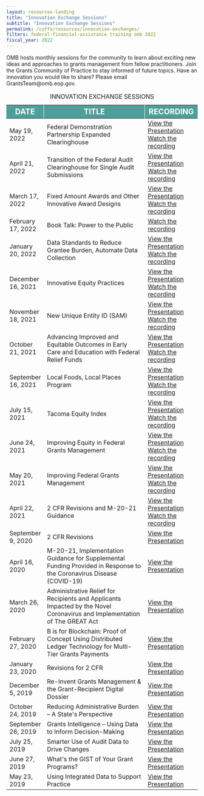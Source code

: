 ```yaml
---
layout: resources-landing
title: "Innovation Exchange Sessions"
subtitle: "Innovation Exchange Sessions"
permalink: /coffa/resources/innovation-exchanges/
filters: federal-financial-assistance training omb 2022
fiscal_year: 2022
---
```

   <p class="font-sans-sm margin-top-0">OMB hosts monthly sessions for the community to learn about exciting new ideas and approaches to grants management from fellow practitioners. Join the Grants Community of Practice to stay informed of future topics. Have an innovation you would like to share? Please email GrantsTeam@omb.eop.gov.</p>
   
   <table class="innovation-exchanges-table usa-table" aria-label="Innovation Exchange Sessions">
            <caption class="green-color">INNOVATION EXCHANGE SESSIONS</caption>
            <thead>
              <tr>
                <th scope="col" style="width: 18%;background-color:#4F9E99;color:white;font-size:20px;border-right:1px solid white">DATE</th>
                <th scope="col" style="background-color:#4F9E99;color:white;font-size:20px;border-right:1px solid white">TITLE</th>
                <th scope="col" style="width: 22%;background-color:#4F9E99;color:white;font-size:20px">RECORDING</th>
              </tr>
            </thead>
            <tbody>
                <tr>
                  <td>May 19, 2022</td> 
                  <td>Federal Demonstration Partnership Expanded Clearinghouse</td>
                  <td>
                    <a href="{{ site.baseurl }}/wp-content/uploads/2022/FDP EC OMB GIE slides - Final .pdf" title="Federal Demonstration Partnership Expanded Clearinghouse">View the Presentation</a>
                    <a href="https://vimeo.com/713468352/4083d4805c" title="Federal Demonstration Partnership Expanded Clearinghouse Recording">Watch the recording</a>
                  </td>
                </tr>
                <tr>
                  <td>April 21, 2022</td>
                  <td>Transition of the Federal Audit Clearinghouse for Single Audit Submissions</td>
                  <td>
                    <a href="{{ site.baseurl }}/wp-content/uploads/2022/20220421-April IEX FAC Slides.pdf" title="Transition of the Federal Audit Clearinghouse for Single Audit Submissions">View the Presentation</a>
                    <a href="https://vimeo.com/702983024/ec4e715952" title="Transition of the Federal Audit Clearinghouse for Single Audit Submissions Recording">Watch the recording</a>
                  </td>
                </tr>
                <tr>
                  <td>March 17, 2022</td>
                  <td>Fixed Amount Awards and Other Innovative Award Designs</td>
                  <td>
                    <a href="{{ site.baseurl }}/wp-content/uploads/2021/20220317 Innovation Exchange Presentation FAA.FINAL.pdf" title="Fixed Amount Awards and Other Innovative Award Designs">View the Presentation</a>
                    <a href="https://vimeo.com/691001113/fd32aad4cd" title="Fixed Amount Awards and Other Innovative Award Designs Recording">Watch the recording</a>
                  </td>
                </tr>
                <tr>
                  <td>February 17, 2022</td>
                  <td>Book Talk: Power to the Public</td>
                  <td>
                    <a href="https://vimeo.com/680621466/a2da2fec17" title="Book Talk: Power to the Public Recording">Watch the recording</a>
                  </td>
                </tr>
                <tr>
                  <td>January 20, 2022</td>
                  <td>Data Standards to Reduce Grantee Burden, Automate Data Collection</td>
                  <td>
                    <a href="{{ site.baseurl }}/wp-content/uploads/2022/01/20220120 GRANTS PRESENTATION.pdf" title="Data Standards to Reduce Grantee Burden, Automate Data Collection">View the Presentation</a>
                    <a href="https://vimeo.com/671135926/5de21a77cb" title="Data Standards to Reduce Grantee Burden, Automate Data Collection Recording">Watch the recording</a>
                  </td>
                </tr>
                <tr>
                  <td>December 16, 2021</td>
                  <td>Innovative Equity Practices</td>
                  <td>
                    <a href="{{ site.baseurl }}/wp-content/uploads/2021/20211216 Grants Innovation Exchange Session Final.pdf" title="Innovative Equity Practices">View the Presentation</a>
                    <a href="https://vimeo.com/658751047" title="Innovative Equity Practices Recording">Watch the recording</a>
                  </td>
                </tr>
                <tr>
                  <td>November 18, 2021</td>
                  <td>New Unique Entity ID (SAM)</td>
                  <td>
                    <a href="{{ site.baseurl }}/wp-content/uploads/2021/11/November Innovation Exchange UEI - Nov 18 2021.pdf" title="New Unique Entity ID (SAM)">View the Presentation</a>
                    <a href="https://vimeo.com/648667847" title="New Unique Entity ID (SAM) Recording">Watch the recording</a>
                  </td>
                </tr>
                <tr>
                  <td>October 21, 2021</td>
                  <td>Advancing Improved and Equitable Outcomes in Early Care and Education with Federal Relief Funds</td>
                  <td>
                    <a href="{{ site.baseurl }}/wp-content/uploads/2021/211021-Third-Sector-ARPA-Childcare-Stabilization-Funding.pdf" title="Advancing Improved and Equitable Outcomes in Early Care and Education with Federal Relief Funds">View the Presentation</a>
                    <a href="https://vimeo.com/639278161" title="Advancing Improved and Equitable Outcomes in Early Care and Education with Federal Relief Funds Recording">Watch the recording</a>
                  </td>
                </tr>
                <tr>
                  <td>September 16, 2021</td>
                  <td>Local Foods, Local Places Program</td>
                  <td>
                    <a href="{{ site.baseurl }}/wp-content/uploads/2021/OMB-GrantsInnovExchnge-LFLP7--9-16-21.pdf" title="Local Foods, Local Places Program">View the Presentation</a>
                    <a href="https://vimeo.com/612742414" title="Local Foods, Local Places Program Recording">Watch the recording</a>
                  </td>
                </tr>
                <tr>
                  <td>July 15, 2021</td>
                  <td>Tacoma Equity Index</td>
                  <td>
                    <a href="{{ site.baseurl }}/wp-content/uploads/2021/2021 Equity Index Presentationv3_OMBGrant.pdf" title="Tacoma Equity Index">View the Presentation</a>
                    <a href="https://player.vimeo.com/video/577714287" title="Tacoma Equity Index Recording">Watch the recording</a>
                  </td>
                </tr>
                <tr>
                  <td>June 24, 2021</td>
                  <td>Improving Equity in Federal Grants Management</td>
                  <td>
                    <a href="{{ site.baseurl }}/wp-content/uploads/2021/Equity and Innovation in Grants Management Presentation.pdf" title="Improving Equity in Federal Grants Management">View the Presentation</a>
                    <a href="https://player.vimeo.com/video/569039356?badge=0&amp;autopause=0&amp;player_id=0&amp;app_id=58479" title="Improving Equity in Federal Grants Management Recording">Watch the recording</a>
                  </td>
                </tr>
                <tr>
                  <td>May 20, 2021</td>
                  <td>Improving Federal Grants Management</td>
                  <td>
                    <a href="{{ site.baseurl }}/wp-content/uploads/2021/OMB Grants Innovation Exchange May 20 2021 revised final sent 051721.pdf" title="Improving Federal Grants Management">View the Presentation</a>
                    <a href="https://vimeo.com/712090051/aff882f30c" title="Improving Federal Grants Management Recording">Watch the recording</a><br>
                  </td>
                </tr>
                <tr>
                  <td>April 22, 2021</td>
                  <td>2 CFR Revisions and M-20-21 Guidance</td>
                  <td>
                    <a href="{{ site.baseurl }}/wp-content/uploads/2021/April-Grants-Innovation-Exchange.pdf" title="2 CFR Revisions and M-20-21 Guidance">View the Presentation</a>
                    <a href="https://vimeo.com/712086330/87f3c76944" title="2 CFR Revisions and M-20-21 Guidance Recording">Watch the recording</a><br>
                  </td>
                </tr>
                <tr>
                  <td>September 9, 2020</td>
                  <td>2 CFR Revisions</td>
                  <td><a href="{{ site.baseurl }}/wp-content/uploads/2021/9-9-Innovation-Exchange-2-CFR-Revisions.pdf" title="2 CFR Revisions">View the Presentation</a></td>
                </tr>
                <tr>
                   <td>April 16, 2020</td>
                   <td>M-20-21, Implementation Guidance for Supplemental Funding Provided in Response to the Coronavirus Disease (COVID-19)</td>
                   <td><a href="{{ site.baseurl }}/wp-content/uploads/2021/4-16-GIEx-slides-Final.pdf" title="M-20-21, Implementation Guidance for Supplemental Funding Provided in Response to the Coronavirus Disease (COVID-19)">View the Presentation</a></td>
                </tr>
                <tr>
                   <td>March 26, 2020</td>
                   <td>Administrative Relief for Recipients and Applicants Impacted by the Novel Coronavirus and Implementation of The GREAT Act</td>
                   <td><a href="{{ site.baseurl }}/wp-content/uploads/2021/3-26-Administrative_Relief_for_Recipients_and_Applicants_Impacted_by_the_Novel_Coronavirus_and_Implementation_of_The_GREAT_Act.pdf" title="Administrative Relief for Recipients and Applicants Impacted by the Novel Coronavirus and Implementation of The GREAT Act">View the Presentation</a></td>
                </tr>
                <tr>
                   <td>February 27, 2020</td>
                   <td>B is for Blockchain: Proof of Concept Using Distributed Ledger Technology for Multi-Tier Grants Payments</td>
                   <td><a href="{{ site.baseurl }}/wp-content/uploads/2021/2-27-grants-innovation-block-chain.pdf" title="B is for Blockchain: Proof of Concept Using Distributed Ledger Technology for Multi-Tier Grants Payments">View the Presentation</a></td>
                </tr>
                <tr>
                   <td>January 23, 2020</td>
                   <td>Revisions for 2 CFR</td>
                   <td><a href="{{ site.baseurl }}/wp-content/uploads/2021/1-23-Proposed-Revisions-2CFR-session.pdf" title="Revisions for 2 CFR">View the Presentation</a></td>
                </tr>
                <tr>
                   <td>December 5, 2019</td>
                   <td>Re-Invent Grants Management & the Grant-Recipient Digital Dossier</td>
                   <td><a href="{{ site.baseurl }}/wp-content/uploads/2021/12-05-reinvent-grants-management.pdf" title="Re-Invent Grants Management & the Grant-Recipient Digital Dossier">View the Presentation</a></td>
                </tr>
                <tr>
                   <td>October 24, 2019</td>
                   <td>Reducing Administrative Burden – A State's Perspective</td>
                   <td><a href="{{ site.baseurl }}/wp-content/uploads/2021/10-24-reducing-administrative-burden-a-states-perspective.pdf" title="Reducing Administrative Burden - A State's Perspective">View the Presentation</a></td>
                </tr>
                <tr>
                   <td>September 26, 2019</td>
                   <td>Grants Intelligence – Using Data to Inform Decision-Making</td>
                   <td><a href="{{ site.baseurl }}/wp-content/uploads/2021/9-26-19-grants-intelligence.pdf" title="Grants Intelligence - Using Data to Inform Decision-Making">View the Presentation</a></td>
                </tr>
                <tr>
                   <td>July 25, 2019</td>
                   <td>Smarter Use of Audit Data to Drive Changes</td>
                   <td><a href="{{ site.baseurl }}/wp-content/uploads/2021/7-25-19-smarter-use-audit-data.pdf" title="Smarter Use of Audit Data to Drive Changes">View the Presentation</a></td>
                </tr>
                <tr>
                   <td>June 27, 2019</td>
                   <td>What's the GIST of Your Grant Programs?</td>
                   <td><a href="{{ site.baseurl }}/wp-content/uploads/2021/6-27-the-opportunity-project.pdf" title="What's the GIST of Your Grant Programs?">View the Presentation</a></td>
                </tr>
                <tr>
                   <td>May 23, 2019</td>
                   <td>Using Integrated Data to Support Practice</td>
                   <td><a href="{{ site.baseurl }}/wp-content/uploads/2021/5-23-using-integrated-data-to-support-practice.pdf" title="Using Integrated Data to Support Practice">View the Presentation</a></td>
                </tr>
            </tbody>
      </table>